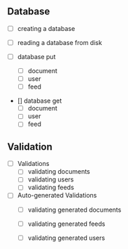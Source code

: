 ## Database
- [ ] creating a database
- [ ] reading a database from disk

- [ ] database put
  - [ ] document
  - [ ] user
  - [ ] feed

- [] database get
  - [ ] document
  - [ ] user
  - [ ] feed

## Validation
- [ ] Validations
  - [ ] validating documents
  - [ ] validating users
  - [ ] validating feeds

- [ ] Auto-generated Validations
  - [ ] validating generated documents
  - [ ] validating generated feeds
  - [ ] validating generated users



